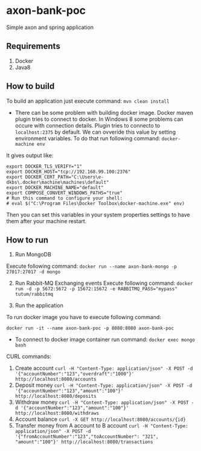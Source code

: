 # axon-bank-poc
Simple axon and spring application

## Requirements
1. Docker 
2. Java8

## How to build
To build an application just execute command: `mvn clean install`
* There can be some problem with building docker image. Docker maven plugin tries to connect to docker. In Windows 8 some problems can occure with connection details. 
Plugin tries to connecto to `localhost:2375` by default. We can ovveride this value by setting environment variables. To do that run following command:
`docker-machine env`

It gives output like:
```
export DOCKER_TLS_VERIFY="1"
export DOCKER_HOST="tcp://192.168.99.100:2376"
export DOCKER_CERT_PATH="C:\Users\e-dkbs\.docker\machine\machines\default"
export DOCKER_MACHINE_NAME="default"
export COMPOSE_CONVERT_WINDOWS_PATHS="true"
# Run this command to configure your shell:
# eval $("C:\Program Files\Docker Toolbox\docker-machine.exe" env)
```
Then you can set this variables in your system properties settings to have them after your machine restart.

## How to run
1. Run MongoDB

Execute following command: `docker run --name axon-bank-mongo -p 27017:27017 -d mongo`

2. Run Rabbit-MQ
Exchanging events
Execute following command: `docker run -d -p 5672:5672 -p 15672:15672 -e RABBITMQ_PASS="mypass" tutum/rabbitmq`

3. Run the application

To run docker image you have to execute following command: 

`docker run -it --name axon-bank-poc -p 8080:8080 axon-bank-poc`

* To connect to docker image container run command: `docker exec mongo bash`

CURL commands:
1. Create account
`curl -H "Content-Type: application/json" -X POST -d '{"accountNumber":"123","overdraft":"1000"}' http://localhost:8080/accounts`
2. Deposit money
`curl -H "Content-Type: application/json" -X POST -d '{"accountNumber":"123","amount":"100"}' http://localhost:8080/deposits`
3. Withdraw money
`curl -H "Content-Type: application/json" -X POST -d '{"accountNumber":"123","amount":"100"}' http://localhost:8080/withdraws`
4. Account balance
`curl -X GET http://localhost:8080/accounts/{id}`
5. Transfer money from A account to B account
`curl -H "Content-Type: application/json" -X POST -d '{"fromAccountNumber":"123","toAccountNumber": "321", "amount":"100"}' http://localhost:8080/transactions`

